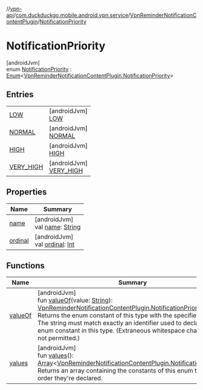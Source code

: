 //[vpn-api](../../../../index.md)/[com.duckduckgo.mobile.android.vpn.service](../../index.md)/[VpnReminderNotificationContentPlugin](../index.md)/[NotificationPriority](index.md)

# NotificationPriority

[androidJvm]\
enum [NotificationPriority](index.md) : [Enum](https://kotlinlang.org/api/latest/jvm/stdlib/kotlin/-enum/index.html)&lt;[VpnReminderNotificationContentPlugin.NotificationPriority](index.md)&gt;

## Entries

| | |
|---|---|
| [LOW](-l-o-w/index.md) | [androidJvm]<br>[LOW](-l-o-w/index.md) |
| [NORMAL](-n-o-r-m-a-l/index.md) | [androidJvm]<br>[NORMAL](-n-o-r-m-a-l/index.md) |
| [HIGH](-h-i-g-h/index.md) | [androidJvm]<br>[HIGH](-h-i-g-h/index.md) |
| [VERY_HIGH](-v-e-r-y_-h-i-g-h/index.md) | [androidJvm]<br>[VERY_HIGH](-v-e-r-y_-h-i-g-h/index.md) |

## Properties

| Name | Summary |
|---|---|
| [name](../../../com.duckduckgo.mobile.android.vpn.state/-vpn-state-monitor/-vpn-stop-reason/-r-e-s-t-a-r-t/index.md#-372974862%2FProperties%2F165046441) | [androidJvm]<br>val [name](../../../com.duckduckgo.mobile.android.vpn.state/-vpn-state-monitor/-vpn-stop-reason/-r-e-s-t-a-r-t/index.md#-372974862%2FProperties%2F165046441): [String](https://kotlinlang.org/api/latest/jvm/stdlib/kotlin/-string/index.html) |
| [ordinal](../../../com.duckduckgo.mobile.android.vpn.state/-vpn-state-monitor/-vpn-stop-reason/-r-e-s-t-a-r-t/index.md#-739389684%2FProperties%2F165046441) | [androidJvm]<br>val [ordinal](../../../com.duckduckgo.mobile.android.vpn.state/-vpn-state-monitor/-vpn-stop-reason/-r-e-s-t-a-r-t/index.md#-739389684%2FProperties%2F165046441): [Int](https://kotlinlang.org/api/latest/jvm/stdlib/kotlin/-int/index.html) |

## Functions

| Name | Summary |
|---|---|
| [valueOf](value-of.md) | [androidJvm]<br>fun [valueOf](value-of.md)(value: [String](https://kotlinlang.org/api/latest/jvm/stdlib/kotlin/-string/index.html)): [VpnReminderNotificationContentPlugin.NotificationPriority](index.md)<br>Returns the enum constant of this type with the specified name. The string must match exactly an identifier used to declare an enum constant in this type. (Extraneous whitespace characters are not permitted.) |
| [values](values.md) | [androidJvm]<br>fun [values](values.md)(): [Array](https://kotlinlang.org/api/latest/jvm/stdlib/kotlin/-array/index.html)&lt;[VpnReminderNotificationContentPlugin.NotificationPriority](index.md)&gt;<br>Returns an array containing the constants of this enum type, in the order they're declared. |
